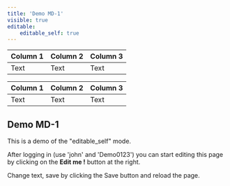 ```yaml
---
title: 'Demo MD-1'
visible: true
editable:
    editable_self: true
---
```




| Column 1 | Column 2 | Column 3 |
| -------- | -------- | -------- |
| Text     | Text     | Text     |



| Column 1 | Column 2 | Column 3 |
| -------- | -------- | -------- |
| Text     | Text     | Text     |

## Demo MD-1

This is a demo of the "editable_self" mode.

After logging in (use 'john' and 'Demo0123') you can start editing this page by clicking on the <b>Edit me !</b> button at the right.

Change text, save by clicking the Save button and reload the page.
